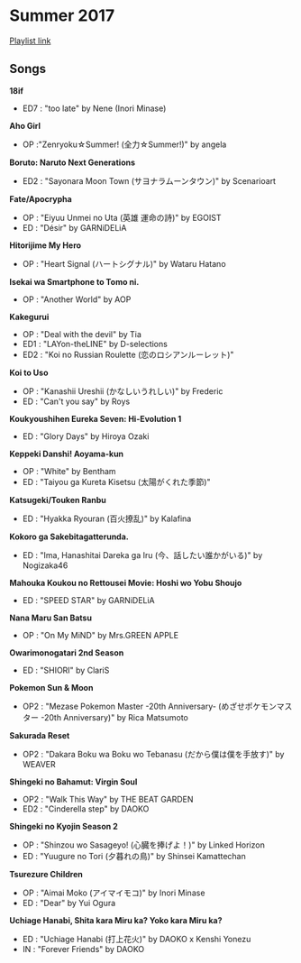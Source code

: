 # Summer 2017

[Playlist link](https://open.spotify.com/user/fz230568w0ccmom2dg3zvxq1h/playlist/6z5sf94CtFgHFLgzM4Zuci?si=3Ka3vM16RoacGRIm_ubLzA)

## Songs

**18if**
* ED7 : "too late" by Nene (Inori Minase)

**Aho Girl**
* OP :"Zenryoku☆Summer! (全力☆Summer!)" by angela

**Boruto: Naruto Next Generations**
* ED2 : "Sayonara Moon Town (サヨナラムーンタウン)" by Scenarioart

**Fate/Apocrypha**
* OP : "Eiyuu Unmei no Uta (英雄 運命の詩)" by EGOIST
* ED : "Désir" by GARNiDELiA

**Hitorijime My Hero**
* OP : "Heart Signal (ハートシグナル)" by Wataru Hatano

**Isekai wa Smartphone to Tomo ni.**
* OP : "Another World" by AOP

**Kakegurui**
* OP : "Deal with the devil" by Tia
* ED1 : "LAYon-theLINE" by D-selections
* ED2 : "Koi no Russian Roulette (恋のロシアンルーレット)"

**Koi to Uso**
* OP : "Kanashii Ureshii (かなしいうれしい)" by Frederic
* ED : "Can't you say" by Roys

**Koukyoushihen Eureka Seven: Hi-Evolution 1**
* ED : "Glory Days" by Hiroya Ozaki

**Keppeki Danshi! Aoyama-kun**
* OP : "White" by Bentham
* ED : "Taiyou ga Kureta Kisetsu (太陽がくれた季節)"

**Katsugeki/Touken Ranbu**
* ED : "Hyakka Ryouran (百火撩乱)" by Kalafina

**Kokoro ga Sakebitagatterunda.**
* ED : "Ima, Hanashitai Dareka ga Iru (今、話したい誰かがいる)" by Nogizaka46

**Mahouka Koukou no Rettousei Movie: Hoshi wo Yobu Shoujo**
* ED : "SPEED STAR" by GARNiDELiA

**Nana Maru San Batsu**
* OP : "On My MiND" by Mrs.GREEN APPLE

**Owarimonogatari 2nd Season**
* ED : "SHIORI" by ClariS

**Pokemon Sun & Moon**
* OP2 : "Mezase Pokemon Master -20th Anniversary- (めざせポケモンマスター -20th Anniversary)" by Rica Matsumoto

**Sakurada Reset**
* OP2 : "Dakara Boku wa Boku wo Tebanasu (だから僕は僕を手放す)" by WEAVER

**Shingeki no Bahamut: Virgin Soul**
* OP2 : "Walk This Way" by THE BEAT GARDEN
* ED2 : "Cinderella step" by DAOKO

**Shingeki no Kyojin Season 2**
* OP : "Shinzou wo Sasageyo! (心臓を捧げよ！)" by Linked Horizon
* ED : "Yuugure no Tori (夕暮れの鳥)" by Shinsei Kamattechan

**Tsurezure Children**
* OP : "Aimai Moko (アイマイモコ)" by Inori Minase
* ED : "Dear" by Yui Ogura

**Uchiage Hanabi, Shita kara Miru ka? Yoko kara Miru ka?**
* ED : "Uchiage Hanabi (打上花火)" by DAOKO x Kenshi Yonezu
* IN : "Forever Friends" by DAOKO
